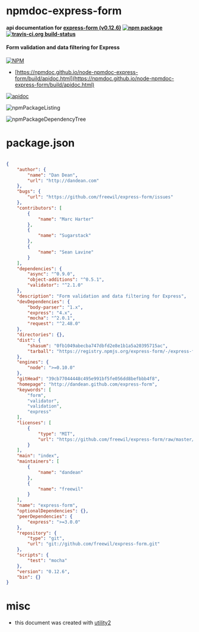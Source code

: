 # npmdoc-express-form

#### api documentation for  [express-form (v0.12.6)](http://dandean.github.com/express-form)  [![npm package](https://img.shields.io/npm/v/npmdoc-express-form.svg?style=flat-square)](https://www.npmjs.org/package/npmdoc-express-form) [![travis-ci.org build-status](https://api.travis-ci.org/npmdoc/node-npmdoc-express-form.svg)](https://travis-ci.org/npmdoc/node-npmdoc-express-form)

#### Form validation and data filtering for Express

[![NPM](https://nodei.co/npm/express-form.png?downloads=true&downloadRank=true&stars=true)](https://www.npmjs.com/package/express-form)

- [https://npmdoc.github.io/node-npmdoc-express-form/build/apidoc.html](https://npmdoc.github.io/node-npmdoc-express-form/build/apidoc.html)

[![apidoc](https://npmdoc.github.io/node-npmdoc-express-form/build/screenCapture.buildCi.browser.%252Ftmp%252Fbuild%252Fapidoc.html.png)](https://npmdoc.github.io/node-npmdoc-express-form/build/apidoc.html)

![npmPackageListing](https://npmdoc.github.io/node-npmdoc-express-form/build/screenCapture.npmPackageListing.svg)

![npmPackageDependencyTree](https://npmdoc.github.io/node-npmdoc-express-form/build/screenCapture.npmPackageDependencyTree.svg)



# package.json

```json

{
    "author": {
        "name": "Dan Dean",
        "url": "http://dandean.com"
    },
    "bugs": {
        "url": "https://github.com/freewil/express-form/issues"
    },
    "contributors": [
        {
            "name": "Marc Harter"
        },
        {
            "name": "Sugarstack"
        },
        {
            "name": "Sean Lavine"
        }
    ],
    "dependencies": {
        "async": "^0.9.0",
        "object-additions": "^0.5.1",
        "validator": "^2.1.0"
    },
    "description": "Form validation and data filtering for Express",
    "devDependencies": {
        "body-parser": "1.x",
        "express": "4.x",
        "mocha": "^2.0.1",
        "request": "^2.48.0"
    },
    "directories": {},
    "dist": {
        "shasum": "0fb1049abecba747dbfd2e8e1b1a5a20395715ac",
        "tarball": "https://registry.npmjs.org/express-form/-/express-form-0.12.6.tgz"
    },
    "engines": {
        "node": ">=0.10.0"
    },
    "gitHead": "39cb77044448c495e991bf5fe056dd8befbbb4f8",
    "homepage": "http://dandean.github.com/express-form",
    "keywords": [
        "form",
        "validator",
        "validation",
        "express"
    ],
    "licenses": [
        {
            "type": "MIT",
            "url": "https://github.com/freewil/express-form/raw/master/LICENSE"
        }
    ],
    "main": "index",
    "maintainers": [
        {
            "name": "dandean"
        },
        {
            "name": "freewil"
        }
    ],
    "name": "express-form",
    "optionalDependencies": {},
    "peerDependencies": {
        "express": ">=3.0.0"
    },
    "repository": {
        "type": "git",
        "url": "git://github.com/freewil/express-form.git"
    },
    "scripts": {
        "test": "mocha"
    },
    "version": "0.12.6",
    "bin": {}
}
```



# misc
- this document was created with [utility2](https://github.com/kaizhu256/node-utility2)
